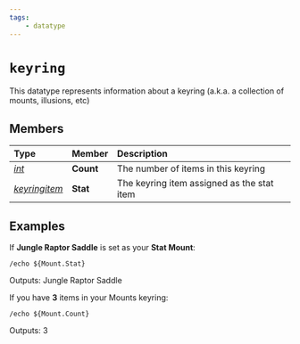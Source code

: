 ```yaml
---
tags:
    - datatype
---
```

# `keyring`

This datatype represents information about a keyring (a.k.a. a collection of mounts, illusions, etc)

## Members

| **Type** | **Member** | **Description** |
| :--- | :--- | :--- |
| [_int_](datatype-int.md) | **Count** | The number of items in this keyring |
| [_keyringitem_](datatype-keyringitem.md) | **Stat** | The keyring item assigned as the stat item |

## Examples

If **Jungle Raptor Saddle** is set as your **Stat Mount**:

```
/echo ${Mount.Stat}
```

Outputs: Jungle Raptor Saddle

If you have **3** items in your Mounts keyring:

```
/echo ${Mount.Count}
```

Outputs: 3

